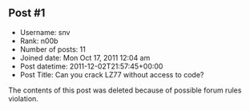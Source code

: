 ## Post #1
- Username: snv
- Rank: n00b
- Number of posts: 11
- Joined date: Mon Oct 17, 2011 12:04 am
- Post datetime: 2011-12-02T21:57:45+00:00
- Post Title: Can you crack LZ77 without access to code?

The contents of this post was deleted because of possible forum rules violation.

